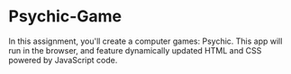 # Psychic-Game

In this assignment, you'll create a computer games: Psychic. 
This app will run in the browser, and feature dynamically updated HTML and CSS powered by JavaScript code.


